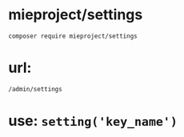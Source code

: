 # mieproject/settings


    composer require mieproject/settings
    
# url:
`/admin/settings`

# use: `setting('key_name')`
